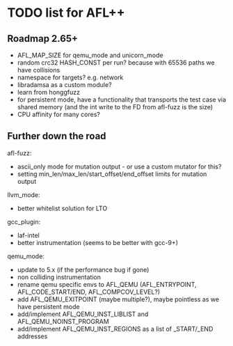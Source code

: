 # TODO list for AFL++

## Roadmap 2.65+

 - AFL_MAP_SIZE for qemu_mode and unicorn_mode
 - random crc32 HASH_CONST per run? because with 65536 paths we have collisions
 - namespace for targets? e.g. network
 - libradamsa as a custom module?
 - learn from honggfuzz
 - for persistent mode, have a functionality that transports the test case
   via shared memory (and the int write to the FD from afl-fuzz is the size)
 - CPU affinity for many cores?

## Further down the road

afl-fuzz:
 - ascii_only mode for mutation output - or use a custom mutator for this?
 - setting min_len/max_len/start_offset/end_offset limits for mutation output

llvm_mode:
 - better whitelist solution for LTO

gcc_plugin:
 - laf-intel
 - better instrumentation (seems to be better with gcc-9+)

qemu_mode:
 - update to 5.x (if the performance bug if gone)
 - non colliding instrumentation
 - rename qemu specific envs to AFL_QEMU (AFL_ENTRYPOINT, AFL_CODE_START/END,
   AFL_COMPCOV_LEVEL?)
 - add AFL_QEMU_EXITPOINT (maybe multiple?), maybe pointless as we have
   persistent mode
 - add/implement AFL_QEMU_INST_LIBLIST and AFL_QEMU_NOINST_PROGRAM
 - add/implement AFL_QEMU_INST_REGIONS as a list of _START/_END addresses
